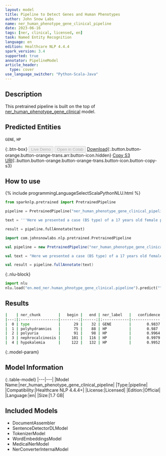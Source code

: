 ```yaml
---
layout: model
title: Pipeline to Detect Genes and Human Phenotypes
author: John Snow Labs
name: ner_human_phenotype_gene_clinical_pipeline
date: 2023-06-16
tags: [ner, clinical, licensed, en]
task: Named Entity Recognition
language: en
edition: Healthcare NLP 4.4.4
spark_version: 3.4
supported: true
annotator: PipelineModel
article_header:
  type: cover
use_language_switcher: "Python-Scala-Java"
---
```


## Description

This pretrained pipeline is built on the top of [ner_human_phenotype_gene_clinical](https://nlp.johnsnowlabs.com/2021/03/31/ner_human_phenotype_gene_clinical_en.html) model.

## Predicted Entities

`GENE`, `HP`



{:.btn-box}
<button class="button button-orange" disabled>Live Demo</button>
<button class="button button-orange" disabled>Open in Colab</button>
[Download](https://s3.amazonaws.com/auxdata.johnsnowlabs.com/clinical/models/ner_human_phenotype_gene_clinical_pipeline_en_4.4.4_3.4_1686928407377.zip){:.button.button-orange.button-orange-trans.arr.button-icon.hidden}
[Copy S3 URI](s3://auxdata.johnsnowlabs.com/clinical/models/ner_human_phenotype_gene_clinical_pipeline_en_4.4.4_3.4_1686928407377.zip){:.button.button-orange.button-orange-trans.button-icon.button-copy-s3}

## How to use

<div class="tabs-box" markdown="1">
{% include programmingLanguageSelectScalaPythonNLU.html %}

```python
from sparknlp.pretrained import PretrainedPipeline

pipeline = PretrainedPipeline("ner_human_phenotype_gene_clinical_pipeline", "en", "clinical/models")

text = '''Here we presented a case (BS type) of a 17 years old female presented with polyhydramnios, polyuria, nephrocalcinosis and hypokalemia, which was alleviated after treatment with celecoxib and vitamin D(3).'''

result = pipeline.fullAnnotate(text)
```
```scala
import com.johnsnowlabs.nlp.pretrained.PretrainedPipeline

val pipeline = new PretrainedPipeline("ner_human_phenotype_gene_clinical_pipeline", "en", "clinical/models")

val text = "Here we presented a case (BS type) of a 17 years old female presented with polyhydramnios, polyuria, nephrocalcinosis and hypokalemia, which was alleviated after treatment with celecoxib and vitamin D(3)."

val result = pipeline.fullAnnotate(text)
```


{:.nlu-block}
```python
import nlu
nlu.load("en.med_ner.human_phnotype_gene_clinical.pipeline").predict("""Here we presented a case (BS type) of a 17 years old female presented with polyhydramnios, polyuria, nephrocalcinosis and hypokalemia, which was alleviated after treatment with celecoxib and vitamin D(3).""")
```

</div>


## Results

```bash
|    | ner_chunk        |   begin |   end | ner_label   |   confidence |
|---:|:-----------------|--------:|------:|:------------|-------------:|
|  0 | type             |      29 |    32 | GENE        |       0.9837 |
|  1 | polyhydramnios   |      75 |    88 | HP          |       0.987  |
|  2 | polyuria         |      91 |    98 | HP          |       0.9964 |
|  3 | nephrocalcinosis |     101 |   116 | HP          |       0.9979 |
|  4 | hypokalemia      |     122 |   132 | HP          |       0.9952 |
```

{:.model-param}
## Model Information

{:.table-model}
|---|---|
|Model Name:|ner_human_phenotype_gene_clinical_pipeline|
|Type:|pipeline|
|Compatibility:|Healthcare NLP 4.4.4+|
|License:|Licensed|
|Edition:|Official|
|Language:|en|
|Size:|1.7 GB|

## Included Models

- DocumentAssembler
- SentenceDetectorDLModel
- TokenizerModel
- WordEmbeddingsModel
- MedicalNerModel
- NerConverterInternalModel